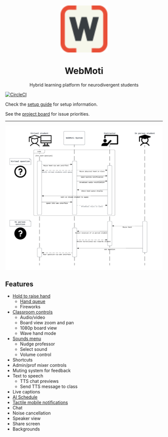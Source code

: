 <p align="center">
  <img src="webmoti-react/public/favicon.svg" alt="Logo" width="150" height="150"/>
</p>

<h1 align="center">WebMoti</h1>

<p align="center"> Hybrid learning platform for neurodivergent students </p>

[![CircleCI](https://dl.circleci.com/status-badge/img/circleci/MQ5eZhP43vsLasGai1Wvc2/HVEDn43Bb981mJ5jVSE4on/tree/main.svg?style=svg&circle-token=CCIPRJ_QkKWgL2GxrDkMMYfFFf4A7_7d93e63b48c75bad00c9edfa79431f677df9a132)](https://dl.circleci.com/status-badge/redirect/circleci/MQ5eZhP43vsLasGai1Wvc2/HVEDn43Bb981mJ5jVSE4on/tree/main)

Check the [setup guide](setup.md) for setup information.

See the [project board](https://github.com/orgs/IMDC/projects/2) for issue priorities.

---

![Sequence Diagram](webmoti-react/docs/sequence_diagram.png)

## Features

- [Hold to raise hand](webmoti-react/docs/docs.md#raise-hand)
  - [Hand queue](setup.md#queue)
  - Fireworks
- [Classroom controls](webmoti-react/docs/docs.md#controls-menu)
  - Audio/video
  - Board view zoom and pan
  - 1080p board view
  - Wave hand mode
- [Sounds menu](webmoti-react/docs/docs.md#controls-menu#audio-notification)
  - Nudge professor
  - Select sound
  - Volume control
- Shortcuts
- Admin/prof mixer controls
- Muting system for feedback
- Text to speech
  - TTS chat previews
  - Send TTS message to class
- Live captions
- [AI Schedule](webmoti-react/docs/docs.md#controls-menu#set-class-schedule)
- [Tactile mobile notifications](setup.md#tactile-notifications)
- Chat
- Noise cancellation
- Speaker view
- Share screen
- Backgrounds

